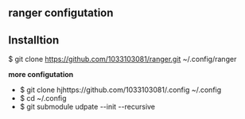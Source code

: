 ## ranger configutation 

## Installtion
$ git clone https://github.com/1033103081/ranger.git ~/.config/ranger

**more configutation**
- $ git clone  hjhttps://github.com/1033103081/.config ~/.config 
- $ cd ~/.config
- $ git submodule udpate --init --recursive
